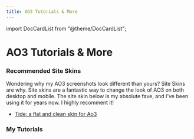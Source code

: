 ```yaml
---
title: AO3 Tutorials & More
---
```


import DocCardList from "@theme/DocCardList";

# AO3 Tutorials & More

### Recommended Site Skins

Wondering why my AO3 screenshots look different than yours? Site Skins are why.
Site skins are a fantastic way to change the look of AO3 on both desktop and
mobile. The site skin below is my absolute fave, and I've been using it for
years now. I highly recomment it!

- [Tide: a flat and clean skin for Ao3](https://archiveofourown.org/works/32660914)

### My Tutorials

<DocCardList />
